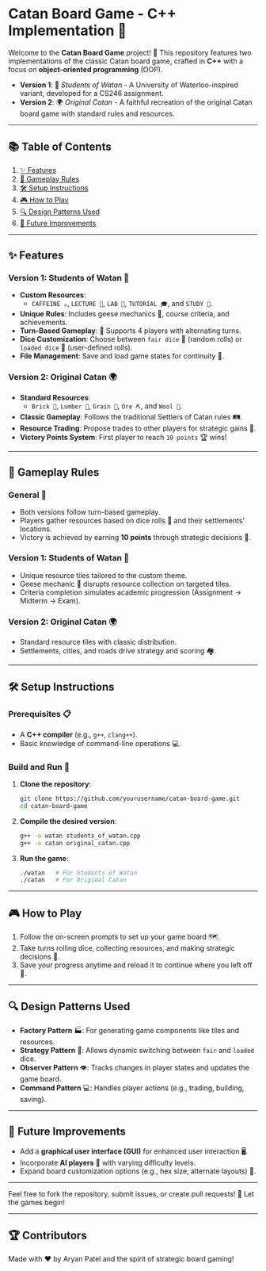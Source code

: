 # Catan Board Game - C++ Implementation 🎲

Welcome to the **Catan Board Game** project! 🚀 This repository features two implementations of the classic Catan board game, crafted in **C++** with a focus on **object-oriented programming** (OOP).

- **Version 1**: 🏫 *Students of Watan* - A University of Waterloo-inspired variant, developed for a CS246 assignment.
- **Version 2**: 🌍 *Original Catan* - A faithful recreation of the original Catan board game with standard rules and resources.

---

## 📚 Table of Contents

1. [✨ Features](#-features)
2. [📜 Gameplay Rules](#-gameplay-rules)
3. [🛠️ Setup Instructions](#%EF%B8%8F-setup-instructions)
4. [🎮 How to Play](#-how-to-play)
5. [🔍 Design Patterns Used](#-design-patterns-used)
6. [🌟 Future Improvements](#-future-improvements)

---

## ✨ Features

### Version 1: Students of Watan 🏫
- **Custom Resources**: 
  - `CAFFEINE ☕`, `LECTURE 📘`, `LAB 🧪`, `TUTORIAL 🎓`, and `STUDY 📖`.
- **Unique Rules**: Includes geese mechanics 🪿, course criteria, and achievements.
- **Turn-Based Gameplay**: 🎲 Supports 4 players with alternating turns.
- **Dice Customization**: Choose between `fair dice` 🎲 (random rolls) or `loaded dice` 🎯 (user-defined rolls).
- **File Management**: Save and load game states for continuity 📂.

### Version 2: Original Catan 🌍
- **Standard Resources**: 
  - `Brick 🧱`, `Lumber 🌲`, `Grain 🌾`, `Ore ⛏️`, and `Wool 🐑`.
- **Classic Gameplay**: Follows the traditional Settlers of Catan rules 🛤️.
- **Resource Trading**: Propose trades to other players for strategic gains 💱.
- **Victory Points System**: First player to reach `10 points` 🏆 wins!

---

## 📜 Gameplay Rules

### General 🎯
- Both versions follow turn-based gameplay.
- Players gather resources based on dice rolls 🎲 and their settlements' locations.
- Victory is achieved by earning **10 points** through strategic decisions 🏅.

### Version 1: Students of Watan 🏫
- Unique resource tiles tailored to the custom theme.
- Geese mechanic 🪿 disrupts resource collection on targeted tiles.
- Criteria completion simulates academic progression (Assignment → Midterm → Exam).

### Version 2: Original Catan 🌍
- Standard resource tiles with classic distribution.
- Settlements, cities, and roads drive strategy and scoring 🏘️.

---

## 🛠️ Setup Instructions

### Prerequisites 📋
- A **C++ compiler** (e.g., `g++`, `clang++`).
- Basic knowledge of command-line operations 💻.

### Build and Run 🚀
1. **Clone the repository**:
   ```bash
   git clone https://github.com/yourusername/catan-board-game.git
   cd catan-board-game
   ```
2. **Compile the desired version**:
   ```bash
   g++ -o watan students_of_watan.cpp
   g++ -o catan original_catan.cpp
   ```
3. **Run the game**:
   ```bash
   ./watan   # For Students of Watan
   ./catan   # For Original Catan
   ```

---

## 🎮 How to Play

1. Follow the on-screen prompts to set up your game board 🗺️.
2. Take turns rolling dice, collecting resources, and making strategic decisions 🎲.
3. Save your progress anytime and reload it to continue where you left off 💾.

---

## 🔍 Design Patterns Used

- **Factory Pattern** 🏭: For generating game components like tiles and resources.
- **Strategy Pattern** 🧠: Allows dynamic switching between `fair` and `loaded` dice.
- **Observer Pattern** 👁️: Tracks changes in player states and updates the game board.
- **Command Pattern** 💻: Handles player actions (e.g., trading, building, saving).

---

## 🌟 Future Improvements

- Add a **graphical user interface (GUI)** for enhanced user interaction 🖥️.
- Incorporate **AI players** 🤖 with varying difficulty levels.
- Expand board customization options (e.g., hex size, alternate layouts) 🎨.

---

Feel free to fork the repository, submit issues, or create pull requests! 🚀 Let the games begin!

---

## 🏆 Contributors

Made with ❤️ by Aryan Patel and the spirit of strategic board gaming!
